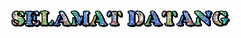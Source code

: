 <!doctype html>
<html>
  <head>
    <title></title>
    </head>
  <body>
    <center><img src="img/text.gif" width="70%" height="50%"</center>
        </body>
    </html>
